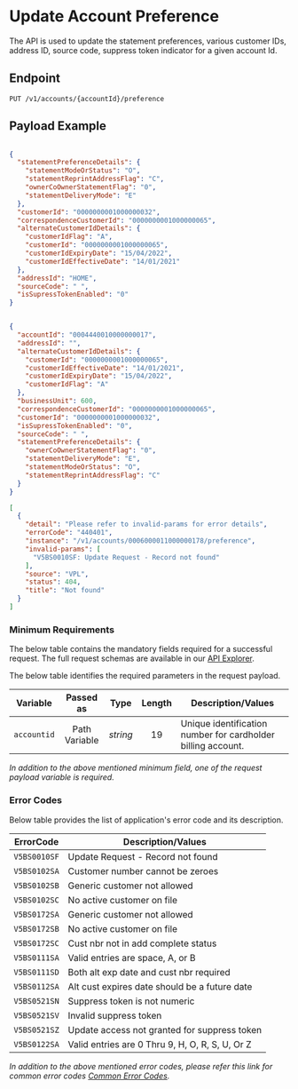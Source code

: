# Update Account Preference

The API is used to update the statement preferences, various customer IDs, address ID, source code, suppress token indicator for a given account Id.

## Endpoint

`PUT /v1/accounts/{accountId}/preference`

## Payload Example

<!--
type: tab
titles: Request, Response, Error
-->

```json

{
  "statementPreferenceDetails": {
    "statementModeOrStatus": "O",
    "statementReprintAddressFlag": "C",
    "ownerCoOwnerStatementFlag": "0",
    "statementDeliveryMode": "E"
  },
  "customerId": "0000000001000000032",
  "correspondenceCustomerId": "0000000001000000065",
  "alternateCustomerIdDetails": {
    "customerIdFlag": "A",
    "customerId": "0000000001000000065",
    "customerIdExpiryDate": "15/04/2022",
    "customerIdEffectiveDate": "14/01/2021"
  },
  "addressId": "HOME",
  "sourceCode": " ",
  "isSupressTokenEnabled": "0"
}
```

<!--
type: tab
-->

```json

{
  "accountId": "0004440010000000017",
  "addressId": "",
  "alternateCustomerIdDetails": {
    "customerId": "0000000001000000065",
    "customerIdEffectiveDate": "14/01/2021",
    "customerIdExpiryDate": "15/04/2022",
    "customerIdFlag": "A"
  },
  "businessUnit": 600,
  "correspondenceCustomerId": "0000000001000000065",
  "customerId": "0000000001000000032",
  "isSupressTokenEnabled": "0",
  "sourceCode": " ",
  "statementPreferenceDetails": {
    "ownerCoOwnerStatementFlag": "0",
    "statementDeliveryMode": "E",
    "statementModeOrStatus": "O",
    "statementReprintAddressFlag": "C"
  }
}
```

<!--
type: tab
-->

```json
[
  {
    "detail": "Please refer to invalid-params for error details",
    "errorCode": "440401",
    "instance": "/v1/accounts/0006000011000000178/preference",
    "invalid-params": [
      "V5BS0010SF: Update Request - Record not found"
    ],
    "source": "VPL",
    "status": 404,
    "title": "Not found"
  }
]
```

<!-- type: tab-end -->

### Minimum Requirements

The below table contains the mandatory fields required for a successful request. The full request schemas are available in our [API Explorer](../api/?type=put&path=/v1/accounts/{accountId}/preference).

The below table identifies the required parameters in the request payload.

| Variable | Passed as | Type | Length | Description/Values |
| -------- | :-------: | :--: | :------------: | ------------------ |
| `accountid` | Path Variable | *string* | 19 | Unique identification number for cardholder billing account. |

*In addition to the above mentioned minimum field, one of the request payload variable is required.*

### Error Codes

Below table provides the list of application's error code and its description.

| ErrorCode |  Description/Values |
| --------  | ------------------ |
| `V5BS0010SF` | Update Request - Record not found |
| `V5BS0102SA` | Customer number cannot be zeroes |
| `V5BS0102SB` | Generic customer not allowed |
| `V5BS0102SC` | No active customer on file |
| `V5BS0172SA` | Generic customer not allowed |
| `V5BS0172SB` | No active customer on file |
| `V5BS0172SC` | Cust nbr not in add complete status |
| `V5BS0111SA` | Valid entries are space, A, or B |
| `V5BS0111SD` | Both alt exp date and cust nbr required |
| `V5BS0112SA` | Alt cust expires date should be a future date |
| `V5BS0521SN` | Suppress token is not numeric |
| `V5BS0521SV` | Invalid suppress token |
| `V5BS0521SZ` | Update access not granted for suppress token |
| `V5BS0122SA` | Valid entries are 0 Thru 9, H, O, R, S, U, Or Z |

*In addition to the above mentioned error codes, please refer this link for common error codes [Common Error Codes](?path=docs/Common_Error_Code.md).*

